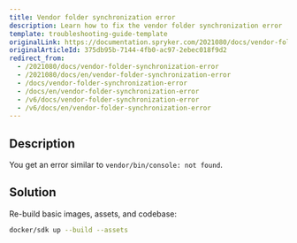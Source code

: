 ```yaml
---
title: Vendor folder synchronization error
description: Learn how to fix the vendor folder synchronization error
template: troubleshooting-guide-template
originalLink: https://documentation.spryker.com/2021080/docs/vendor-folder-synchronization-error
originalArticleId: 375db95b-7144-4fb0-ac97-2ebec018f9d2
redirect_from:
  - /2021080/docs/vendor-folder-synchronization-error
  - /2021080/docs/en/vendor-folder-synchronization-error
  - /docs/vendor-folder-synchronization-error
  - /docs/en/vendor-folder-synchronization-error
  - /v6/docs/vendor-folder-synchronization-error
  - /v6/docs/en/vendor-folder-synchronization-error
---
```


## Description
You get an error similar to `vendor/bin/console: not found`.

## Solution
Re-build basic images, assets, and codebase:
```bash
docker/sdk up --build --assets
```
